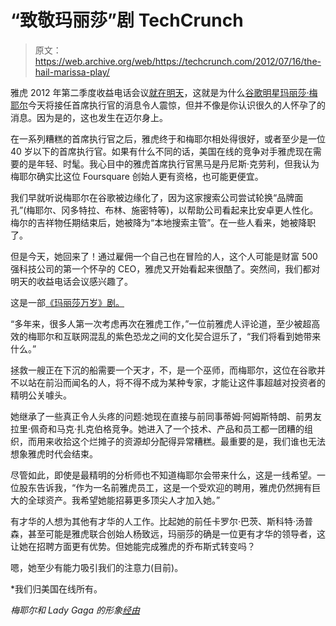 # “致敬玛丽莎”剧 TechCrunch

> 原文：<https://web.archive.org/web/https://techcrunch.com/2012/07/16/the-hail-marissa-play/>

雅虎 2012 年第二季度收益电话会议[就在明天](https://web.archive.org/web/20221209222452/http://biz.yahoo.com/research/earncal/20120717.html)，这就是为什么[谷歌明星](https://web.archive.org/web/20221209222452/http://dealbook.nytimes.com/2012/07/16/googles-marissa-mayer-tapped-as-yahoos-chief/)[玛丽莎·梅耶尔](https://web.archive.org/web/20221209222452/http://www.crunchbase.com/person/marissa-mayer)今天将接任首席执行官的消息令人震惊，但并不像是你认识很久的人怀孕了的消息。因为是的，这也发生在迈尔身上。

在一系列糟糕的首席执行官之后，雅虎终于和梅耶尔相处得很好，或者至少是一位 40 岁以下的首席执行官。如果有什么不同的话，美国在线的竞争对手雅虎现在需要的是年轻、时髦。我心目中的雅虎首席执行官黑马是丹尼斯·克劳利，但我认为梅耶尔确实比这位 Foursquare 创始人更有资格，也可能更便宜。

我们早就听说梅耶尔在谷歌被边缘化了，因为这家搜索公司尝试轮换“品牌面孔”(梅耶尔、冈多特拉、布林、施密特等)，以帮助公司看起来比安卓更人性化。梅尔的吉祥物任期结束后，她被降为“本地搜索主管”。在一些人看来，她被降职了。

但是今天，她回来了！通过雇佣一个自己也在冒险的人，这个人可能是财富 500 强科技公司的第一个怀孕的 CEO，雅虎又开始看起来很酷了。突然间，我们都对明天的收益电话会议感兴趣了。

这是一部[《玛丽莎万岁》剧。](https://web.archive.org/web/20221209222452/http://en.wikipedia.org/wiki/Hail_Mary_pass)

“多年来，很多人第一次考虑再次在雅虎工作，”一位前雅虎人评论道，至少被超高效的梅耶尔和互联网混乱的紫色恐龙之间的文化契合逗乐了，“我们将看到她带来什么。”

拯救一艘正在下沉的船需要一个天才，不，是一个巫师，而梅耶尔，这位在谷歌并不以站在前沿而闻名的人，将不得不成为某种专家，才能让这件事超越对投资者的精明公关噱头。

她继承了一些真正令人头疼的问题:她现在直接与前同事蒂姆·阿姆斯特朗、前男友拉里·佩奇和马克·扎克伯格竞争。她进入了一个技术、产品和员工都一团糟的组织，而用来收拾这个烂摊子的资源却分配得异常糟糕。最重要的是，我们谁也无法想象雅虎时代会结束。

尽管如此，即使是最精明的分析师也不知道梅耶尔会带来什么，这是一线希望。一位股东告诉我，“作为一名前雅虎员工，这是一个受欢迎的聘用，雅虎仍然拥有巨大的全球资产。我希望她能招募更多顶尖人才加入她。”

有才华的人想为其他有才华的人工作。比起她的前任卡罗尔·巴茨、斯科特·汤普森，甚至可能是雅虎联合创始人杨致远，玛丽莎的确是一位更有才华的领导者，这让她在招聘方面更有优势。但她能完成雅虎的乔布斯式转变吗？

嗯，她至少有能力吸引我们的注意力(目前)。

*我们归美国在线所有。

*梅耶尔和 Lady Gaga 的形象[经由](https://web.archive.org/web/20221209222452/http://chrishogg.me/2011/03/google-interviews-lady-gaga/)*